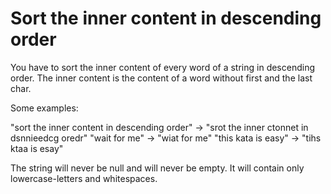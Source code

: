 # Sort the inner content in descending order

You have to sort the inner content of every word of a string in descending order.
The inner content is the content of a word without first and the last char.

Some examples:

"sort the inner content in descending order" -> "srot the inner ctonnet in dsnnieedcg oredr"
"wait for me" -> "wiat for me"
"this kata is easy" -> "tihs ktaa is esay"

The string will never be null and will never be empty.
It will contain only lowercase-letters and whitespaces.
